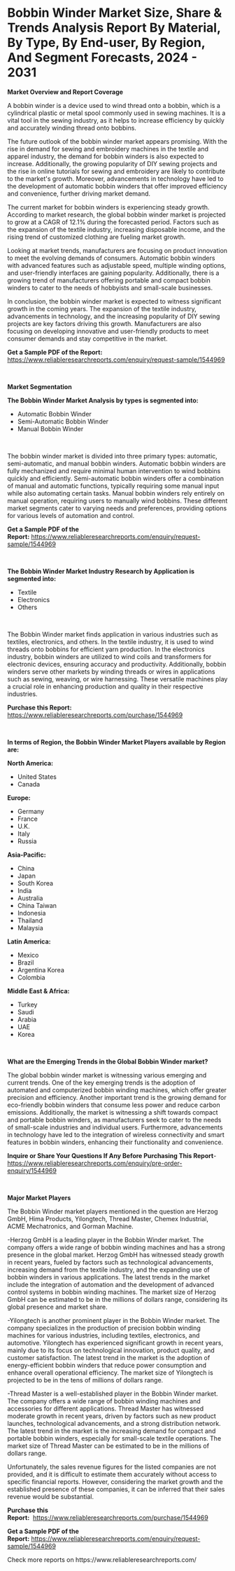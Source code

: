 <p><h1>Bobbin Winder Market Size, Share & Trends Analysis Report By Material, By Type, By End-user, By Region, And Segment Forecasts, 2024 - 2031</h1></p><p><strong>Market Overview and Report Coverage</strong></p>
<p><p>A bobbin winder is a device used to wind thread onto a bobbin, which is a cylindrical plastic or metal spool commonly used in sewing machines. It is a vital tool in the sewing industry, as it helps to increase efficiency by quickly and accurately winding thread onto bobbins.</p><p>The future outlook of the bobbin winder market appears promising. With the rise in demand for sewing and embroidery machines in the textile and apparel industry, the demand for bobbin winders is also expected to increase. Additionally, the growing popularity of DIY sewing projects and the rise in online tutorials for sewing and embroidery are likely to contribute to the market's growth. Moreover, advancements in technology have led to the development of automatic bobbin winders that offer improved efficiency and convenience, further driving market demand.</p><p>The current market for bobbin winders is experiencing steady growth. According to market research, the global bobbin winder market is projected to grow at a CAGR of 12.1% during the forecasted period. Factors such as the expansion of the textile industry, increasing disposable income, and the rising trend of customized clothing are fueling market growth.</p><p>Looking at market trends, manufacturers are focusing on product innovation to meet the evolving demands of consumers. Automatic bobbin winders with advanced features such as adjustable speed, multiple winding options, and user-friendly interfaces are gaining popularity. Additionally, there is a growing trend of manufacturers offering portable and compact bobbin winders to cater to the needs of hobbyists and small-scale businesses.</p><p>In conclusion, the bobbin winder market is expected to witness significant growth in the coming years. The expansion of the textile industry, advancements in technology, and the increasing popularity of DIY sewing projects are key factors driving this growth. Manufacturers are also focusing on developing innovative and user-friendly products to meet consumer demands and stay competitive in the market.</p></p>
<p><strong>Get a Sample PDF of the Report:</strong> <a href="https://www.reliableresearchreports.com/enquiry/request-sample/1544969">https://www.reliableresearchreports.com/enquiry/request-sample/1544969</a></p>
<p>&nbsp;</p>
<p><strong>Market Segmentation</strong></p>
<p><strong>The Bobbin Winder Market Analysis by types is segmented into:</strong></p>
<p><ul><li>Automatic Bobbin Winder</li><li>Semi-Automatic Bobbin Winder</li><li>Manual Bobbin Winder</li></ul></p>
<p>&nbsp;</p>
<p><p>The bobbin winder market is divided into three primary types: automatic, semi-automatic, and manual bobbin winders. Automatic bobbin winders are fully mechanized and require minimal human intervention to wind bobbins quickly and efficiently. Semi-automatic bobbin winders offer a combination of manual and automatic functions, typically requiring some manual input while also automating certain tasks. Manual bobbin winders rely entirely on manual operation, requiring users to manually wind bobbins. These different market segments cater to varying needs and preferences, providing options for various levels of automation and control.</p></p>
<p><strong>Get a Sample PDF of the Report:</strong>&nbsp;<a href="https://www.reliableresearchreports.com/enquiry/request-sample/1544969">https://www.reliableresearchreports.com/enquiry/request-sample/1544969</a></p>
<p>&nbsp;</p>
<p><strong>The Bobbin Winder Market Industry Research by Application is segmented into:</strong></p>
<p><ul><li>Textile</li><li>Electronics</li><li>Others</li></ul></p>
<p>&nbsp;</p>
<p><p>The Bobbin Winder market finds application in various industries such as textiles, electronics, and others. In the textile industry, it is used to wind threads onto bobbins for efficient yarn production. In the electronics industry, bobbin winders are utilized to wind coils and transformers for electronic devices, ensuring accuracy and productivity. Additionally, bobbin winders serve other markets by winding threads or wires in applications such as sewing, weaving, or wire harnessing. These versatile machines play a crucial role in enhancing production and quality in their respective industries.</p></p>
<p><strong>Purchase this Report:</strong>&nbsp; <a href="https://www.reliableresearchreports.com/purchase/1544969">https://www.reliableresearchreports.com/purchase/1544969</a></p>
<p>&nbsp;</p>
<p><strong>In terms of Region, the Bobbin Winder Market Players available by Region are:</strong></p>
<p>
    <p> <strong> North America: </strong>
        <ul>
            <li>United States</li>
            <li>Canada</li>
        </ul>
        </p> 
    <p> <strong> Europe: </strong>
        <ul>
            <li>Germany</li>
            <li>France</li>
            <li>U.K.</li>
            <li>Italy</li>
            <li>Russia</li>
        </ul>
        </p> 
    <p> <strong> Asia-Pacific: </strong>
        <ul>
            <li>China</li>
            <li>Japan</li>
            <li>South Korea</li>
            <li>India</li>
            <li>Australia</li>
            <li>China Taiwan</li>
            <li>Indonesia</li>
            <li>Thailand</li>
            <li>Malaysia</li>
        </ul>
        </p> 
    <p> <strong> Latin America: </strong>
        <ul>
            <li>Mexico</li>
            <li>Brazil</li>
            <li>Argentina Korea</li>
            <li>Colombia</li>
        </ul>
        </p> 
    <p> <strong> Middle East & Africa: </strong>
        <ul>
            <li>Turkey</li>
            <li>Saudi</li>
            <li>Arabia</li>
            <li>UAE</li>
            <li>Korea</li>
        </ul>
    </p>
    </p>
<p>&nbsp;</p>
<p><strong>What are the Emerging Trends in the Global Bobbin Winder market?</strong></p>
<p><p>The global bobbin winder market is witnessing various emerging and current trends. One of the key emerging trends is the adoption of automated and computerized bobbin winding machines, which offer greater precision and efficiency. Another important trend is the growing demand for eco-friendly bobbin winders that consume less power and reduce carbon emissions. Additionally, the market is witnessing a shift towards compact and portable bobbin winders, as manufacturers seek to cater to the needs of small-scale industries and individual users. Furthermore, advancements in technology have led to the integration of wireless connectivity and smart features in bobbin winders, enhancing their functionality and convenience.</p></p>
<p><strong>Inquire or Share Your Questions If Any Before Purchasing This Report</strong>- <a href="https://www.reliableresearchreports.com/enquiry/pre-order-enquiry/1544969">https://www.reliableresearchreports.com/enquiry/pre-order-enquiry/1544969</a></p>
<p>&nbsp;</p>
<p><strong>Major Market Players</strong></p>
<p><p>The Bobbin Winder market players mentioned in the question are Herzog GmbH, Hima Products, Yilongtech, Thread Master, Chemex Industrial, ACME Mechatronics, and Gorman Machine. </p><p>-Herzog GmbH is a leading player in the Bobbin Winder market. The company offers a wide range of bobbin winding machines and has a strong presence in the global market. Herzog GmbH has witnessed steady growth in recent years, fueled by factors such as technological advancements, increasing demand from the textile industry, and the expanding use of bobbin winders in various applications. The latest trends in the market include the integration of automation and the development of advanced control systems in bobbin winding machines. The market size of Herzog GmbH can be estimated to be in the millions of dollars range, considering its global presence and market share.</p><p>-Yilongtech is another prominent player in the Bobbin Winder market. The company specializes in the production of precision bobbin winding machines for various industries, including textiles, electronics, and automotive. Yilongtech has experienced significant growth in recent years, mainly due to its focus on technological innovation, product quality, and customer satisfaction. The latest trend in the market is the adoption of energy-efficient bobbin winders that reduce power consumption and enhance overall operational efficiency. The market size of Yilongtech is projected to be in the tens of millions of dollars range.</p><p>-Thread Master is a well-established player in the Bobbin Winder market. The company offers a wide range of bobbin winding machines and accessories for different applications. Thread Master has witnessed moderate growth in recent years, driven by factors such as new product launches, technological advancements, and a strong distribution network. The latest trend in the market is the increasing demand for compact and portable bobbin winders, especially for small-scale textile operations. The market size of Thread Master can be estimated to be in the millions of dollars range.</p><p>Unfortunately, the sales revenue figures for the listed companies are not provided, and it is difficult to estimate them accurately without access to specific financial reports. However, considering the market growth and the established presence of these companies, it can be inferred that their sales revenue would be substantial.</p></p>
<p><strong>Purchase this Report:</strong>&nbsp;&nbsp;<a href="https://www.reliableresearchreports.com/purchase/1544969">https://www.reliableresearchreports.com/purchase/1544969</a></p>
<p></p>
<p><strong>Get a Sample PDF of the Report:</strong>&nbsp;<a href="https://www.reliableresearchreports.com/enquiry/request-sample/1544969">https://www.reliableresearchreports.com/enquiry/request-sample/1544969</a></p>
<p>Check more reports on https://www.reliableresearchreports.com/</p>